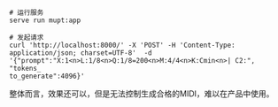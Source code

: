 ```
# 运行服务
serve run mupt:app

# 发起请求
curl 'http://localhost:8000/' -X 'POST' -H 'Content-Type: application/json; charset=UTF-8'  -d '{"prompt":"X:1<n>L:1/8<n>Q:1/8=200<n>M:4/4<n>K:Cmin<n>| C2:", "tokens_
to_generate":4096}'
```

整体而言，效果还可以，但是无法控制生成合格的MIDI，难以在产品中使用。